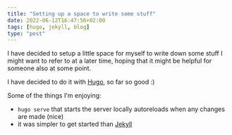 ```yaml
---
title: "Setting up a space to write some stuff"
date: 2022-06-12T16:47:56+02:00
tags: [hugo, jekyll, blog]
type: "post"
---
```


I have decided to setup a little space for myself to write down some stuff I might want to refer to
at a later time, hoping that it might be helpful for someone also at some point.

I have decided to do it with [Hugo](https://gohugo.io/), so far so good :)

Some of the things I'm enjoying:
* `hugo serve` that starts the server locally autoreloads when any changes are made (nice)
* it was simpler to get started than [Jekyll](https://jekyllrb.com/)

